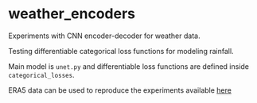 # weather_encoders

Experiments with CNN encoder-decoder for weather data.

Testing differentiable categorical loss functions for modeling rainfall.

Main model is `unet.py` and differentiable loss functions are defined inside `categorical_losses`.

ERA5 data can be used to reproduce the experiments available [here](https://climate.copernicus.eu/climate-reanalysis)
